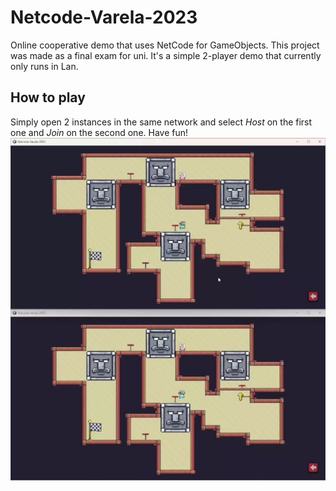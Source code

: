 # Netcode-Varela-2023
Online cooperative demo that uses NetCode for GameObjects.
This project was made as a final exam for uni. It's a simple 2-player demo that currently only runs in Lan.
## How to play
Simply open 2 instances in the same network and select *Host* on the first one and *Join* on the second one. Have fun!
![alt text](https://github.com/jvarelaaloisio/Netcode-Varela-2023/blob/main/ReadmeSources/gameplay-demo.webp?raw=true)
